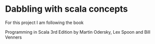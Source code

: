 # Dabbling with scala concepts #

For this project I am following the book

Programming in Scala 3rd Edition by Martin Odersky, Lex Spoon and Bill Venners